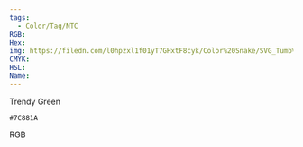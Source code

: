 ```yaml
---
tags:
  - Color/Tag/NTC
RGB:
Hex:
img: https://filedn.com/l0hpzxl1f01yT7GHxtF8cyk/Color%20Snake/SVG_Tumb%20Mass%20No%20Name/7C881A.svg
CMYK:
HSL:
Name:
---
```

Trendy Green
```palette
#7C881A
```
RGB
